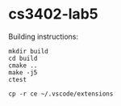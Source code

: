 # cs3402-lab5

Building instructions:

```
mkdir build
cd build
cmake ..
make -j5
ctest

cp -r ce ~/.vscode/extensions
```

